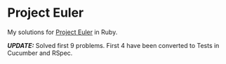 Project Euler
=============

My solutions for [Project Euler](http://www.projecteuler.net) in Ruby.

***UPDATE:*** Solved first 9 problems. First 4 have been converted to 
Tests in Cucumber and RSpec.
